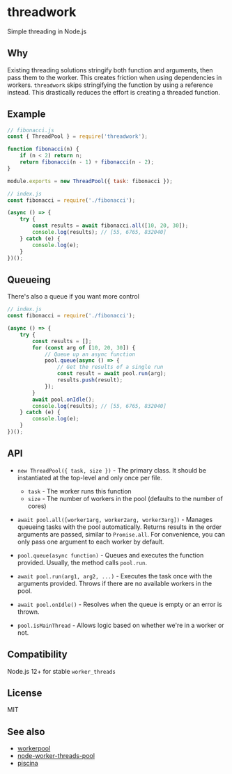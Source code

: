 # threadwork
Simple threading in Node.js

## Why
Existing threading solutions stringify both function and arguments, then pass them to the worker. This creates friction when using dependencies in workers. `threadwork` skips stringifying the function by using a reference instead. This drastically reduces the effort is creating a threaded function.

## Example

```js
// fibonacci.js
const { ThreadPool } = require('threadwork');

function fibonacci(n) {
	if (n < 2) return n;
	return fibonacci(n - 1) + fibonacci(n - 2);
}

module.exports = new ThreadPool({ task: fibonacci });
```

```js
// index.js
const fibonacci = require('./fibonacci');

(async () => {
	try {
		const results = await fibonacci.all([10, 20, 30]);
		console.log(results); // [55, 6765, 832040]
	} catch (e) {
		console.log(e);
	}
})();
```

## Queueing

There's also a queue if you want more control

```js
// index.js
const fibonacci = require('./fibonacci');

(async () => {
	try {
		const results = [];
		for (const arg of [10, 20, 30]) {
			// Queue up an async function
			pool.queue(async () => {
				// Get the results of a single run
				const result = await pool.run(arg);
				results.push(result);
			});
		}
		await pool.onIdle();
		console.log(results); // [55, 6765, 832040]
	} catch (e) {
		console.log(e);
	}
})();
```

## API

* `new ThreadPool({ task, size })` - The primary class. It should be instantiated at the top-level and only once per file.
	- `task` - The worker runs this function 
	- `size` - The number of workers in the pool (defaults to the number of cores)

* `await pool.all([worker1arg, worker2arg, worker3arg])` - Manages queueing tasks with the pool automatically. Returns results in the order arguments are passed, similar to `Promise.all`. For convenience, you can only pass one argument to each worker by default.

* `pool.queue(async function)` - Queues and executes the function provided. Usually, the method calls `pool.run`.

* `await pool.run(arg1, arg2, ...)` - Executes the task once with the arguments provided. Throws if there are no available workers in the pool.

* `await pool.onIdle()` - Resolves when the queue is empty or an error is thrown.

* `pool.isMainThread` - Allows logic based on whether we're in a worker or not.

## Compatibility
Node.js 12+ for stable `worker_threads`

## License
MIT

## See also
* [workerpool](https://github.com/josdejong/workerpool)
* [node-worker-threads-pool](https://github.com/SUCHMOKUO/node-worker-threads-pool)
* [piscina](https://github.com/piscinajs/piscina)
